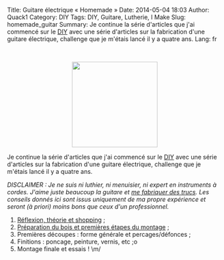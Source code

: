 Title: Guitare électrique « Homemade »
Date: 2014-05-04 18:03
Author: Quack1
Category: DIY
Tags: DIY, Guitare, Lutherie, I Make
Slug: homemade_guitar
Summary: Je continue la série d'articles que j'ai commencé sur le [DIY](/tag/diy.html) avec une série d'articles sur la fabrication d'une guitare électrique, challenge que je m'étais lancé il y a quatre ans.
Lang: fr

&nbsp;
<div align=center><img src="/upload/homemade_guitar_header.png" align="center" height="200" /></div>

Je continue la série d'articles que j'ai commencé sur le [DIY](/tag/diy.html) avec une série d'articles sur la fabrication d'une guitare électrique, challenge que je m'étais lancé il y a quatre ans.

_DISCLAIMER : Je ne suis ni luthier, ni menuisier, ni expert en instruments à cordes. J'aime juste beaucoup la guitare et [me fabriquer des trucs](tag/i-make.html). Les conseils donnés ici sont issus uniquement de ma propre expérience et seront (à priori) moins bons que ceux d'un professionnel._

1. [Réflexion, théorie et shopping]({filename}/homemade_guitar_1.md) ;
1. [Préparation du bois et premières étapes du montage]({filename}/homemade_guitar_2.md) ;
1. Premières découpes : forme générale et percages/défonces ;
1. Finitions : poncage, peinture, vernis, etc ;o
1. Montage finale et essais ! \m/